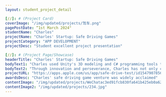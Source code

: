```yaml
---
layout: student_project_detail

[//]: # (Project Card)
coverImage: "/img/updated/projects/驾车.png"
pagePostDate: “1st March 2024"
studentName: "Charles"
projectName: "Charles' Startup: Safe Driving Games"
projectCategory: "APP DEVELOPMENT"
projectDesc: "Student excellent project presentation"

[//]: # (Project Page/Showcase)
headerTitle: "Charles' Startup: Safe Driving Games"
bodyText1: "Charles used Unity's 3D modeling and C# programming tools to develop a simulation driving game called Safe Drive Test. The purpose of this game is to educate young people on safe driving to reduce traffic accidents."
bodyText2: "Through innovation and perseverance, Charles has not only created an engaging game but also provided a risk-free learning environment, allowing young drivers to learn and practice in a virtual world."
projectURL: "https://apps.apple.com/us/app/safe-drive-test/id1547907856"
awardsDesc: "Charles' safe driving game venture was widely acclaimed"
contentImage: "/img/updated/projects/WeChatac3ed91fcb830fa641b425eb0a6274bd.jpg"
contentImage2: "/img/updated/projects/234.jpg"
---
```

